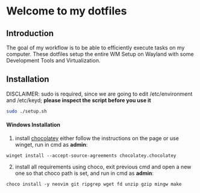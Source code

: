 # Welcome to my dotfiles

## Introduction

The goal of my workflow is to be able to efficiently execute tasks on my computer.
These dotfiles setup the entire WM Setup on Wayland with some Development Tools and Virtualization.

## Installation

DISCLAIMER: sudo is required, since we are going to edit /etc/environment and /etc/keyd; 
**please inspect the script before you use it**

```bash
sudo ./setup.sh
```


#### Windows Installation

1. install [chocolatey](https://chocolatey.org/install)
   either follow the instructions on the page or use winget,
   run in cmd as **admin**:

```
winget install --accept-source-agreements chocolatey.chocolatey
```

2. install all requirements using choco, exit previous cmd and
   open a new one so that choco path is set, and run in cmd as **admin**:

```
choco install -y neovim git ripgrep wget fd unzip gzip mingw make
```
